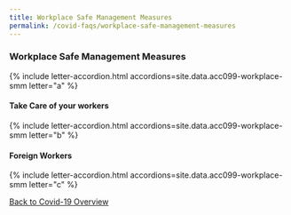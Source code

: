 ```yaml
---
title: Workplace Safe Management Measures
permalink: /covid-faqs/workplace-safe-management-measures
---
```


### Workplace Safe Management Measures

{% include letter-accordion.html accordions=site.data.acc099-workplace-smm letter="a" %}

#### Take Care of your workers

{% include letter-accordion.html accordions=site.data.acc099-workplace-smm letter="b" %}

#### Foreign Workers

{% include letter-accordion.html accordions=site.data.acc099-workplace-smm letter="c" %}

[Back to Covid-19 Overview](/covid/)

<script src="/jquery/jquery.min.js"></script>
<script src="/jquery/resize-tables.js"></script>
<script src="/jquery/loadFuse.js"></script>
